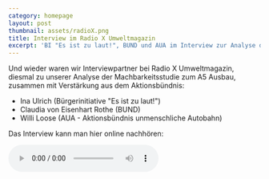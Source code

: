 ```yaml
---
category: homepage
layout: post
thumbnail: assets/radioX.png
title: Interview im Radio X Umweltmagazin
excerpt: 'BI "Es ist zu laut!", BUND und AUA im Interview zur Analyse der A5 Machbarkeitsstudie'
---
```


Und wieder waren wir Interviewpartner bei Radio X Umweltmagazin, diesmal zu unserer Analyse der Machbarkeitsstudie zum A5 Ausbau, zusammen mit Verstärkung aus dem Aktionsbündnis: 

- Ina Ulrich (Bürgerinitiative "Es ist zu laut!")
- Claudia von Eisenhart Rothe (BUND)
- Willi Loose (AUA - Aktionsbündnis unmenschliche Autobahn)

Das Interview kann man hier online nachhören:

<audio controls style="display: block;">
  <source src="/assets/2024-09-27/radiox-2024-09-27.mp3" type="audio/mp3" />
  <a href="/assets/2024-09-27/radiox-2024-09-27.mp3">Download</a>
</audio>
